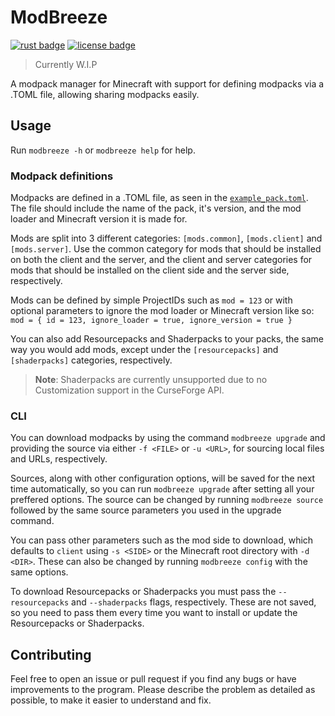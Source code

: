 # ModBreeze
[![rust badge](https://img.shields.io/static/v1?label=Made%20with&message=Rust&style=for-the-badge&logo=rust&labelColor=e82833&color=b11522)](https://www.rust-lang.org/)
[![license badge](https://img.shields.io/github/license/Mr1cecream/ModBreeze?style=for-the-badge)](https://github.com/Mr1cecream/ModBreeze/blob/main/LICENSE)

> Currently W.I.P

A modpack manager for Minecraft with support for defining modpacks via a .TOML file, allowing sharing modpacks easily.

## Usage
Run `modbreeze -h` or `modbreeze help` for help.

### Modpack definitions
Modpacks are defined in a .TOML file, as seen in the [`example_pack.toml`](example_pack.toml).
The file should include the name of the pack, it's version, and the mod loader and Minecraft version it is made for.

Mods are split into 3 different categories: `[mods.common]`, `[mods.client]` and `[mods.server]`.
Use the common category for mods that should be installed on both the client and the server,
and the client and server categories for mods that should be installed on the client side and the server side, respectively.

Mods can be defined by simple ProjectIDs such as `mod = 123`
or with optional parameters to ignore the mod loader or Minecraft version like so:
`mod = { id = 123, ignore_loader = true, ignore_version = true }`

You can also add Resourcepacks and Shaderpacks to your packs,
the same way you would add mods, except under the `[resourcepacks]` and `[shaderpacks]` categories, respectively.
> **Note**: Shaderpacks are currently unsupported due to no Customization support in the CurseForge API.

### CLI
You can download modpacks by using the command `modbreeze upgrade` and providing the source via either `-f <FILE>` or `-u <URL>`,
for sourcing local files and URLs, respectively.

Sources, along with other configuration options, will be saved for the next time automatically, so you can run `modbreeze upgrade` after setting all your preffered options. The source can be changed by running `modbreeze source` followed by the same source parameters you used in the upgrade command.

You can pass other parameters such as the mod side to download, which defaults to `client` using `-s <SIDE>` or the Minecraft root directory with `-d <DIR>`. These can also be changed by running `modbreeze config` with the same options.

To download Resourcepacks or Shaderpacks you must pass the `--resourcepacks` and `--shaderpacks` flags, respectively.
These are not saved, so you need to pass them every time you want to install or update the Resourcepacks or Shaderpacks.

## Contributing
Feel free to open an issue or pull request if you find any bugs or have improvements to the program.
Please describe the problem as detailed as possible, to make it easier to understand and fix.
